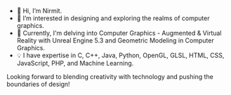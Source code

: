 - 👋 Hi, I’m Nirmit.
- 👀 I’m interested in designing and exploring the realms of computer graphics.
- 🌱 Currently, I'm delving into Computer Graphics - Augmented & Virtual Reality with Unreal Engine 5.3 and Geometric Modeling in Computer Graphics.
- 💡 I have expertise in C, C++, Java, Python, OpenGL, GLSL, HTML, CSS, JavaScript, PHP, and Machine Learning.

Looking forward to blending creativity with technology and pushing the boundaries of design!
